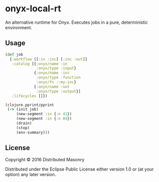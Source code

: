 # onyx-local-rt

An alternative runtime for Onyx. Executes jobs in a pure, deterministic environment.

## Usage

```clojure
(def job
  {:workflow [[:in :inc] [:inc :out]]
   :catalog [{:onyx/name :in
              :onyx/type :input}
             {:onyx/name :inc
              :onyx/type :function
              :onyx/fn ::my-inc}
             {:onyx/name :out
              :onyx/type :output}]
   :lifecycles []})

(clojure.pprint/pprint
 (-> (init job)
     (new-segment :in {:n 41})
     (new-segment :in {:n 84})
     (drain)
     (stop)
     (env-summary)))
```

## License

Copyright © 2016 Distributed Masonry

Distributed under the Eclipse Public License either version 1.0 or (at
your option) any later version.
